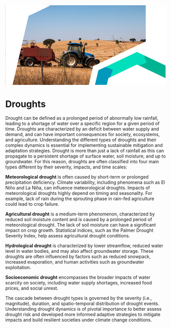 <img alt="Droughts" src="../../images/Page_Droughts_07.png" class="page-main-photo">

Droughts
=======================

Drought can be defined as a prolonged period of abnormally low rainfall, leading to a shortage of water over a specific region for a given period of time. Droughts are characterized by an deficit between water supply and demand, and can have important consequences for society, ecosystems, and agriculture. Understanding the different types of droughts and their complex dynamics is essential for implementing sustainable mitigation and adaptation strategies. Drought is more than just a lack of rainfall as this can propagate to a persistent shortage of surface water, soil moisture, and up to groundwater. For this reason, droughts are often classified into four main types different by their severity, impacts, and time scales:

**Meteorological drought** is often caused by short-term or prolonged precipitation deficiency. Climate variability, including phenomena such as El Niño and La Niña, can influence meteorological droughts. Impacts of meteorological droughts highly depend on timing and seasonality. For example, lack of rain during the sprouting phase in rain-fed agriculture could lead to crop failure.

**Agricultural drought** is a medium-term phenomenon, characterized by reduced soil moisture content and is caused by a prolonged period of meteorological drought. The lack of soil moisture can have a significant impact on crop growth. Statistical indices, such as the Palmer Drought Severity Index, help assess agricultural drought conditions.

**Hydrological drought** is characterized by lower streamflow, reduced water level in water bodies, and may also affect groundwater storage. These droughts are often influenced by factors such as reduced snowpack, increased evaporation, and human activities such as groundwater exploitation.

**Socioeconomic drought** encompasses the broader impacts of water scarcity on society, including water supply shortages, increased food prices, and social unrest.

The cascade between drought types is governed by the severity (i.e., magnitude), duration, and spatio-temporal distribution of drought events. Understanding drought dynamics is of pivotal importance to better assess drought risk and developed more informed adaptive strategies to mitigate impacts and build resilient societies under climate change conditions.